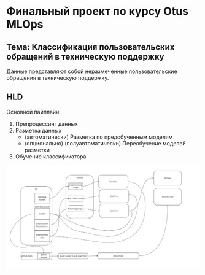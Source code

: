 # Финальный проект по курсу Otus MLOps

## Тема: Классификация пользовательских обращений в техническую поддержку

Данные представляют собой неразмеченные пользовательские обращения в техническую поддержку.

## HLD
Основной пайплайн:

1. Препроцессинг данных
2. Разметка данных
    * (автоматически) Разметка по предобученным моделям
    * (опционально) (полуавтоматически) Переобучение моделей разметки
3. Обучение классификатора

![name](./static/hld.JPG)